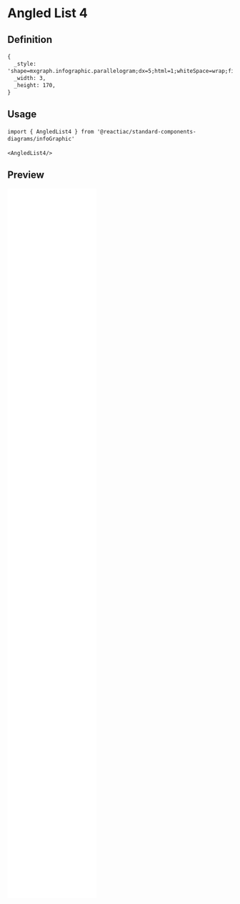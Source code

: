 # Angled List 4

## Definition

```
{
  _style: 'shape=mxgraph.infographic.parallelogram;dx=5;html=1;whiteSpace=wrap;fillColor=#F8C382;strokeColor=none;shadow=0;fontSize=17;fontColor=#FFFFFF;align=left;spacingLeft=10;fontStyle=1;',
  _width: 3,
  _height: 170,
}
```

## Usage

```
import { AngledList4 } from '@reactiac/standard-components-diagrams/infoGraphic'

<AngledList4/>
```

## Preview

<img src="./angled-list-4.png" width="200"/>
